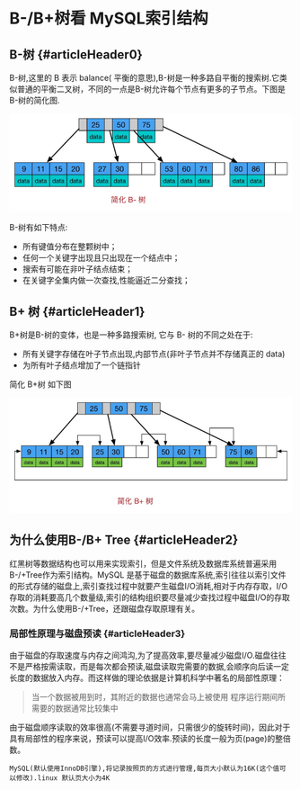 # B-/B+树看 MySQL索引结构

## B-树 {#articleHeader0}

B-树,这里的 B 表示 balance\( 平衡的意思\),B-树是一种多路自平衡的搜索树.它类似普通的平衡二叉树，不同的一点是B-树允许每个节点有更多的子节点。下图是 B-树的简化图.

![](/assets/252215700-56f56dfa2d3a1_articlex.jpg)

B-树有如下特点:

* 所有键值分布在整颗树中；
* 任何一个关键字出现且只出现在一个结点中；
* 搜索有可能在非叶子结点结束；
* 在关键字全集内做一次查找,性能逼近二分查找；

## B+ 树 {#articleHeader1}

B+树是B-树的变体，也是一种多路搜索树, 它与 B- 树的不同之处在于:

* 所有关键字存储在叶子节点出现,内部节点\(非叶子节点并不存储真正的 data\)
* 为所有叶子结点增加了一个链指针

简化 B+树 如下图

![](/assets/4042270895-56f56e0db7772_articlex.jpg)

## 为什么使用B-/B+ Tree {#articleHeader2}

红黑树等数据结构也可以用来实现索引，但是文件系统及数据库系统普遍采用B-/+Tree作为索引结构。MySQL 是基于磁盘的数据库系统,索引往往以索引文件的形式存储的磁盘上,索引查找过程中就要产生磁盘I/O消耗,相对于内存存取，I/O存取的消耗要高几个数量级,索引的结构组织要尽量减少查找过程中磁盘I/O的存取次数。为什么使用B-/+Tree，还跟磁盘存取原理有关。



### 局部性原理与磁盘预读 {#articleHeader3}

由于磁盘的存取速度与内存之间鸿沟,为了提高效率,要尽量减少磁盘I/O.磁盘往往不是严格按需读取，而是每次都会预读,磁盘读取完需要的数据,会顺序向后读一定长度的数据放入内存。而这样做的理论依据是计算机科学中著名的局部性原理：

> 当一个数据被用到时，其附近的数据也通常会马上被使用
程序运行期间所需要的数据通常比较集中

由于磁盘顺序读取的效率很高\(不需要寻道时间，只需很少的旋转时间\)，因此对于具有局部性的程序来说，预读可以提高I/O效率.预读的长度一般为页\(page\)的整倍数。

`MySQL(默认使用InnoDB引擎),将记录按照页的方式进行管理,每页大小默认为16K(这个值可以修改).linux 默认页大小为4K`








